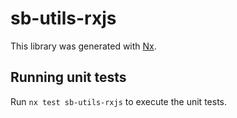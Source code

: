 # sb-utils-rxjs

This library was generated with [Nx](https://nx.dev).

## Running unit tests

Run `nx test sb-utils-rxjs` to execute the unit tests.

